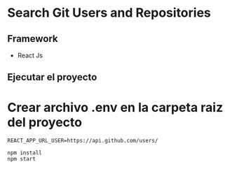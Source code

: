# Search Git Users and Repositories

## Framework

- React Js

## Ejecutar el proyecto

# Crear archivo .env en la carpeta raiz del proyecto

```
REACT_APP_URL_USER=https://api.github.com/users/
```

```
npm install
npm start
```